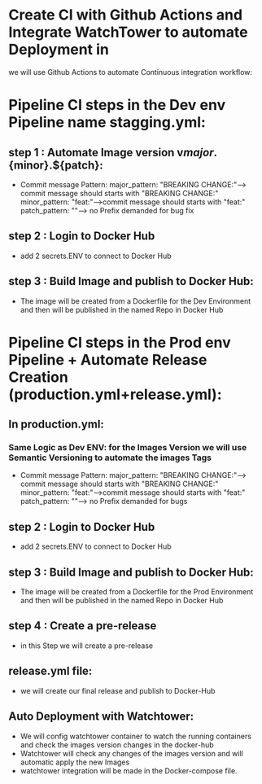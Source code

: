 # Create CI with Github Actions and Integrate WatchTower to automate Deployment in #
we will use Github Actions to automate Continuous integration workflow:
# Pipeline CI steps in the Dev env Pipeline name stagging.yml: 
## step 1 : Automate Image version v${major}.${minor}.${patch}:
 +  Commit message Pattern:
     major_pattern: "BREAKING CHANGE:"--> commit message should starts with "BREAKING CHANGE:"
     minor_pattern: "feat:"-->commit message should starts with "feat:"
     patch_pattern: ""--> no Prefix demanded for bug fix
 ## step 2 : Login to Docker Hub
 + add 2 secrets.ENV to connect to Docker Hub     
 ## step 3 : Build Image and publish to Docker Hub:
  + The image will be created from a Dockerfile for the Dev Environment and then will be published in the named Repo in Docker Hub

# Pipeline CI steps in the Prod env Pipeline + Automate Release Creation (production.yml+release.yml):
 ## In production.yml:
 ### Same Logic as Dev ENV: for the Images Version we will use Semantic Versioning to automate the images Tags
 +  Commit message Pattern:
     major_pattern: "BREAKING CHANGE:"--> commit message should starts with "BREAKING CHANGE:"
     minor_pattern: "feat:"-->commit message should starts with "feat:"
     patch_pattern: ""--> no Prefix demanded for bugs
 ## step 2 : Login to Docker Hub
  + add 2 secrets.ENV to connect to Docker Hub     
 ## step 3 : Build Image and publish to Docker Hub:
  + The image will be created from a Dockerfile for the Prod Environment and then will be published in the named Repo in Docker Hub     
 ## step 4 : Create a pre-release
  + in this Step we will create a pre-release 
##  release.yml file:
  + we will create our final release and publish to Docker-Hub

## Auto Deployment with Watchtower:
 + We will config watchtower container to watch the running containers and check the images version changes in the docker-hub
 + Watchtower will check any changes of the images version and will automatic apply the new Images 
 + watchtower integration will be made in the Docker-compose file.


  

